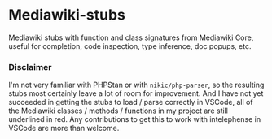 # Mediawiki-stubs

Mediawiki stubs with function and class signatures from Mediawiki Core, useful for completion, code inspection, type inference, doc popups, etc.

### Disclaimer
I'm not very familiar with PHPStan or with `nikic/php-parser`, so the resulting stubs most certainly leave a lot of room for improvement.
And I have not yet succeeded in getting the stubs to load / parse correctly in VSCode, all of the Mediawiki classes / methods / functions
in my project are still underlined in red. Any contributions to get this to work with intelephense in VSCode are more than welcome.
